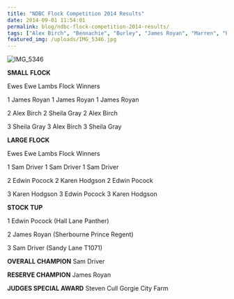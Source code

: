 ```yaml
---
title: "NDBC Flock Competition 2014 Results"
date: 2014-09-01 11:54:01
permalink: blog/ndbc-flock-competition-2014-results/
tags: ["Alex Birch", "Bennachie", "Burley", "James Royan", "Marren", "Poll Dorset", "Results", "Sandy Lane"]
featured_img: /uploads/IMG_5346.jpg
---
```


![IMG_5346](/uploads/IMG_5346.jpg)

**SMALL** **FLOCK**

Ewes Ewe Lambs Flock Winners

1 James Royan 1 James Royan 1 James Royan

2 Alex Birch 2 Sheila Gray 2 Alex Birch

3 Sheila Gray 3 Alex Birch 3 Sheila Gray

**LARGE FLOCK**

Ewes Ewe Lambs Flock Winners

1 Sam Driver 1 Sam Driver 1 Sam Driver

2 Edwin Pocock 2 Karen Hodgson 2 Edwin Pocock

3 Karen Hodgson 3 Edwin Pocock 3 Karen Hodgson

**STOCK TUP**

1 Edwin Pocock (Hall Lane Panther)

2 James Royan (Sherbourne Prince Regent)

3 Sam Driver (Sandy Lane T1071)

**OVERALL CHAMPION** Sam Driver

**RESERVE CHAMPION** James Royan

**JUDGES SPECIAL AWARD** Steven Cull Gorgie City Farm
